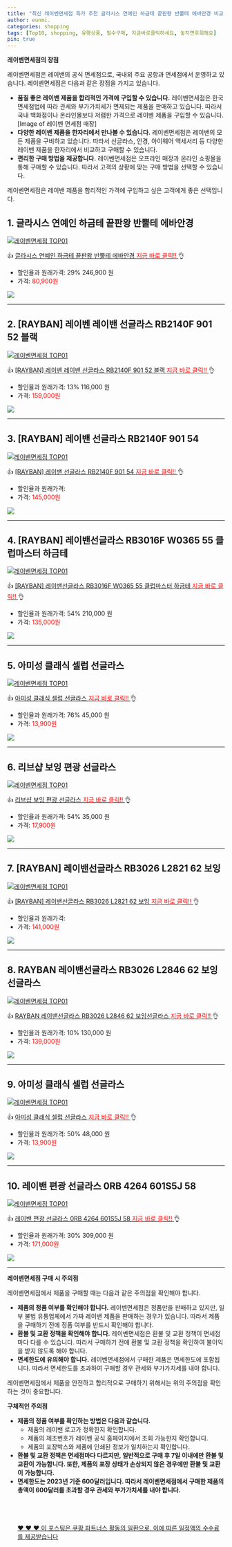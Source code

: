 ```yaml
---
title: "최신 레이벤면세점 특가 추천 글라시스 연예인 하금테 끝판왕 반뿔테 에바안경 비교 장점"
author: eunmi.
categories: shopping
tags: [Top10, shopping, 유행상품, 필수구매, 지금바로클릭하세요, 놓치면후회해요]
pin: true
---
```

**레이벤면세점의 장점**

레이벤면세점은 레이밴의 공식 면세점으로, 국내외 주요 공항과 면세점에서 운영하고 있습니다. 레이벤면세점은 다음과 같은 장점을 가지고 있습니다.

* **품질 좋은 레이밴 제품을 합리적인 가격에 구입할 수 있습니다.** 레이벤면세점은 한국 면세점법에 따라 관세와 부가가치세가 면제되는 제품을 판매하고 있습니다. 따라서 국내 백화점이나 온라인몰보다 저렴한 가격으로 레이벤 제품을 구입할 수 있습니다.
[Image of 레이벤 면세점 매장]
* **다양한 레이밴 제품을 한자리에서 만나볼 수 있습니다.** 레이벤면세점은 레이밴의 모든 제품을 구비하고 있습니다. 따라서 선글라스, 안경, 아이웨어 액세서리 등 다양한 레이밴 제품을 한자리에서 비교하고 구매할 수 있습니다.
* **편리한 구매 방법을 제공합니다.** 레이벤면세점은 오프라인 매장과 온라인 쇼핑몰을 통해 구매할 수 있습니다. 따라서 고객의 상황에 맞는 구매 방법을 선택할 수 있습니다.

레이벤면세점은 레이밴 제품을 합리적인 가격에 구입하고 싶은 고객에게 좋은 선택입니다.

   

## 1. 글라시스 연예인 하금테 끝판왕 반뿔테 에바안경

[![레이벤면세점 TOP01](https://thumbnail10.coupangcdn.com/thumbnails/remote/230x230ex/image/vendor_inventory/0f56/065ebd75feafb9b6e44a2c7a6ca52f480a1bd534c38d8579093b72c011f6.jpeg)](https://link.coupang.com/re/AFFSDP?lptag=AF3617701&subid=GithubCoopas&pageKey=6710421343&traceid=V0-153&itemId=15576599811&vendorItemId=82795676438)


👍 [글라시스 연예인 하금테 끝판왕 반뿔테 에바안경 <font color=red> 지금 바로 클릭!! </font> ](https://link.coupang.com/re/AFFSDP?lptag=AF3617701&subid=GithubCoopas&pageKey=6710421343&traceid=V0-153&itemId=15576599811&vendorItemId=82795676438) 👌 


- 할인율과 원래가격: 29%  246,900   원
- 가격: <span style='color:red'>80,900원</span>

[![](/discount_price.png)](https://link.coupang.com/re/AFFSDP?lptag=AF3617701&subid=GithubCoopas&pageKey=6710421343&traceid=V0-153&itemId=15576599811&vendorItemId=82795676438)

---


   

## 2. [RAYBAN] 레이벤 레이밴 선글라스 RB2140F 901 52 블랙

[![레이벤면세점 TOP01](https://thumbnail7.coupangcdn.com/thumbnails/remote/230x230ex/image/vendor_inventory/images/2016/02/05/14/1/bad53936-61c6-486a-b790-318afd53ca91.jpg)](https://link.coupang.com/re/AFFSDP?lptag=AF3617701&subid=GithubCoopas&pageKey=6714054813&traceid=V0-153&itemId=15596621606&vendorItemId=3012210916)


👍 [[RAYBAN] 레이벤 레이밴 선글라스 RB2140F 901 52 블랙 <font color=red> 지금 바로 클릭!! </font> ](https://link.coupang.com/re/AFFSDP?lptag=AF3617701&subid=GithubCoopas&pageKey=6714054813&traceid=V0-153&itemId=15596621606&vendorItemId=3012210916) 👌 


- 할인율과 원래가격: 13%  116,000   원
- 가격: <span style='color:red'>159,000원</span>

[![](/discount_price.png)](https://link.coupang.com/re/AFFSDP?lptag=AF3617701&subid=GithubCoopas&pageKey=6714054813&traceid=V0-153&itemId=15596621606&vendorItemId=3012210916)

---


   

## 3. [RAYBAN] 레이밴 선글라스 RB2140F 901 54

[![레이벤면세점 TOP01](https://thumbnail9.coupangcdn.com/thumbnails/remote/230x230ex/image/vendor_inventory/fa28/83ac66819910f4f8ba3ee49280fd93d90c020b6ac30bf971cd71c342f941.jpg)](https://link.coupang.com/re/AFFSDP?lptag=AF3617701&subid=GithubCoopas&pageKey=6714063614&traceid=V0-153&itemId=15596659759&vendorItemId=4591566133)


👍 [[RAYBAN] 레이밴 선글라스 RB2140F 901 54 <font color=red> 지금 바로 클릭!! </font> ](https://link.coupang.com/re/AFFSDP?lptag=AF3617701&subid=GithubCoopas&pageKey=6714063614&traceid=V0-153&itemId=15596659759&vendorItemId=4591566133) 👌 


- 할인율과 원래가격: 
- 가격: <span style='color:red'>145,000원</span>

[![](/discount_price.png)](https://link.coupang.com/re/AFFSDP?lptag=AF3617701&subid=GithubCoopas&pageKey=6714063614&traceid=V0-153&itemId=15596659759&vendorItemId=4591566133)

---


   

## 4. [RAYBAN] 레이밴선글라스 RB3016F W0365 55 클럽마스터 하금테

[![레이벤면세점 TOP01](https://thumbnail7.coupangcdn.com/thumbnails/remote/230x230ex/image/vendor_inventory/images/2018/06/25/17/3/b0b58956-8b53-4e70-8da4-ab5d9b0429ee.jpg)](https://link.coupang.com/re/AFFSDP?lptag=AF3617701&subid=GithubCoopas&pageKey=6714196245&traceid=V0-153&itemId=15597118939&vendorItemId=87124412682)


👍 [[RAYBAN] 레이밴선글라스 RB3016F W0365 55 클럽마스터 하금테 <font color=red> 지금 바로 클릭!! </font> ](https://link.coupang.com/re/AFFSDP?lptag=AF3617701&subid=GithubCoopas&pageKey=6714196245&traceid=V0-153&itemId=15597118939&vendorItemId=87124412682) 👌 


- 할인율과 원래가격: 54%  210,000   원
- 가격: <span style='color:red'>135,000원</span>

[![](/discount_price.png)](https://link.coupang.com/re/AFFSDP?lptag=AF3617701&subid=GithubCoopas&pageKey=6714196245&traceid=V0-153&itemId=15597118939&vendorItemId=87124412682)

---


   

## 5. 아미성 클래식 셀럽 선글라스

[![레이벤면세점 TOP01](https://thumbnail10.coupangcdn.com/thumbnails/remote/230x230ex/image/vendor_inventory/9b98/45055d9e45b62d1afbe946fd382d2ec5c06e398129905940ffa587c357d4.jpg)](https://link.coupang.com/re/AFFSDP?lptag=AF3617701&subid=GithubCoopas&pageKey=7461015027&traceid=V0-153&itemId=19446902864&vendorItemId=86557777298)


👍 [아미성 클래식 셀럽 선글라스 <font color=red> 지금 바로 클릭!! </font> ](https://link.coupang.com/re/AFFSDP?lptag=AF3617701&subid=GithubCoopas&pageKey=7461015027&traceid=V0-153&itemId=19446902864&vendorItemId=86557777298) 👌 


- 할인율과 원래가격: 76%  45,000   원
- 가격: <span style='color:red'>13,900원</span>

[![](/discount_price.png)](https://link.coupang.com/re/AFFSDP?lptag=AF3617701&subid=GithubCoopas&pageKey=7461015027&traceid=V0-153&itemId=19446902864&vendorItemId=86557777298)

---


   

## 6. 리브샵 보잉 편광 선글라스

[![레이벤면세점 TOP01](https://thumbnail10.coupangcdn.com/thumbnails/remote/230x230ex/image/vendor_inventory/3c6e/d9a9fad7bbf22fbb84e6a7404e5d8d24b1cc9b492f8d168c2ae3a1be6d69.png)](https://link.coupang.com/re/AFFSDP?lptag=AF3617701&subid=GithubCoopas&pageKey=7403062081&traceid=V0-153&itemId=19165298036&vendorItemId=86283697413)


👍 [리브샵 보잉 편광 선글라스 <font color=red> 지금 바로 클릭!! </font> ](https://link.coupang.com/re/AFFSDP?lptag=AF3617701&subid=GithubCoopas&pageKey=7403062081&traceid=V0-153&itemId=19165298036&vendorItemId=86283697413) 👌 


- 할인율과 원래가격: 54%  35,000   원
- 가격: <span style='color:red'>17,900원</span>

[![](/discount_price.png)](https://link.coupang.com/re/AFFSDP?lptag=AF3617701&subid=GithubCoopas&pageKey=7403062081&traceid=V0-153&itemId=19165298036&vendorItemId=86283697413)

---


   

## 7. [RAYBAN] 레이밴선글라스 RB3026 L2821 62 보잉

[![레이벤면세점 TOP01](https://thumbnail8.coupangcdn.com/thumbnails/remote/230x230ex/image/vendor_inventory/images/2016/05/03/15/2/ea497343-4fe1-410d-a2c1-080cef8d4db5.jpg)](https://link.coupang.com/re/AFFSDP?lptag=AF3617701&subid=GithubCoopas&pageKey=6714058744&traceid=V0-153&itemId=15596638500&vendorItemId=3022695543)


👍 [[RAYBAN] 레이밴선글라스 RB3026 L2821 62 보잉 <font color=red> 지금 바로 클릭!! </font> ](https://link.coupang.com/re/AFFSDP?lptag=AF3617701&subid=GithubCoopas&pageKey=6714058744&traceid=V0-153&itemId=15596638500&vendorItemId=3022695543) 👌 


- 할인율과 원래가격: 
- 가격: <span style='color:red'>141,000원</span>

[![](/discount_price.png)](https://link.coupang.com/re/AFFSDP?lptag=AF3617701&subid=GithubCoopas&pageKey=6714058744&traceid=V0-153&itemId=15596638500&vendorItemId=3022695543)

---


   

## 8. RAYBAN 레이밴선글라스 RB3026 L2846 62 보잉선글라스

[![레이벤면세점 TOP01](https://thumbnail10.coupangcdn.com/thumbnails/remote/230x230ex/image/vendor_inventory/images/2016/05/03/15/6/3dd56d80-69e8-4fa7-8c4a-a6fd84c25217.jpg)](https://link.coupang.com/re/AFFSDP?lptag=AF3617701&subid=GithubCoopas&pageKey=6714229793&traceid=V0-153&itemId=15597267074&vendorItemId=3022695438)


👍 [RAYBAN 레이밴선글라스 RB3026 L2846 62 보잉선글라스 <font color=red> 지금 바로 클릭!! </font> ](https://link.coupang.com/re/AFFSDP?lptag=AF3617701&subid=GithubCoopas&pageKey=6714229793&traceid=V0-153&itemId=15597267074&vendorItemId=3022695438) 👌 


- 할인율과 원래가격: 10%  130,000   원
- 가격: <span style='color:red'>139,000원</span>

[![](/discount_price.png)](https://link.coupang.com/re/AFFSDP?lptag=AF3617701&subid=GithubCoopas&pageKey=6714229793&traceid=V0-153&itemId=15597267074&vendorItemId=3022695438)

---


   

## 9. 아미성 클래식 셀럽 선글라스

[![레이벤면세점 TOP01](https://thumbnail8.coupangcdn.com/thumbnails/remote/230x230ex/image/vendor_inventory/2701/6fa06e7fb9d2c09173e2852e9ef3356cba535a71da78c2c105e58f711ed1.jpg)](https://link.coupang.com/re/AFFSDP?lptag=AF3617701&subid=GithubCoopas&pageKey=7461015027&traceid=V0-153&itemId=19446902852&vendorItemId=86557777312)


👍 [아미성 클래식 셀럽 선글라스 <font color=red> 지금 바로 클릭!! </font> ](https://link.coupang.com/re/AFFSDP?lptag=AF3617701&subid=GithubCoopas&pageKey=7461015027&traceid=V0-153&itemId=19446902852&vendorItemId=86557777312) 👌 


- 할인율과 원래가격: 50%  48,000   원
- 가격: <span style='color:red'>13,900원</span>

[![](/discount_price.png)](https://link.coupang.com/re/AFFSDP?lptag=AF3617701&subid=GithubCoopas&pageKey=7461015027&traceid=V0-153&itemId=19446902852&vendorItemId=86557777312)

---


   

## 10. 레이밴 편광 선글라스 0RB 4264 601S5J 58

[![레이벤면세점 TOP01](https://thumbnail7.coupangcdn.com/thumbnails/remote/230x230ex/image/vendor_inventory/cc8d/cc7c1262743b9236fc97536ee4103b00611555dcf3689c717ce9d2e42be5.jpg)](https://link.coupang.com/re/AFFSDP?lptag=AF3617701&subid=GithubCoopas&pageKey=4327208763&traceid=V0-153&itemId=5044927148&vendorItemId=72354454698)


👍 [레이밴 편광 선글라스 0RB 4264 601S5J 58 <font color=red> 지금 바로 클릭!! </font> ](https://link.coupang.com/re/AFFSDP?lptag=AF3617701&subid=GithubCoopas&pageKey=4327208763&traceid=V0-153&itemId=5044927148&vendorItemId=72354454698) 👌 


- 할인율과 원래가격: 30%  309,000   원
- 가격: <span style='color:red'>171,000원</span>

[![](/discount_price.png)](https://link.coupang.com/re/AFFSDP?lptag=AF3617701&subid=GithubCoopas&pageKey=4327208763&traceid=V0-153&itemId=5044927148&vendorItemId=72354454698)

---
**레이벤면세점 구매 시 주의점**

레이벤면세점에서 제품을 구매할 때는 다음과 같은 주의점을 확인해야 합니다.

* **제품의 정품 여부를 확인해야 합니다.** 레이벤면세점은 정품만을 판매하고 있지만, 일부 불법 유통업체에서 가짜 레이밴 제품을 판매하는 경우가 있습니다. 따라서 제품을 구매하기 전에 정품 여부를 반드시 확인해야 합니다.
* **환불 및 교환 정책을 확인해야 합니다.** 레이벤면세점은 환불 및 교환 정책이 면세점마다 다를 수 있습니다. 따라서 구매하기 전에 환불 및 교환 정책을 확인하여 불이익을 받지 않도록 해야 합니다.
* **면세한도에 유의해야 합니다.** 레이벤면세점에서 구매한 제품은 면세한도에 포함됩니다. 따라서 면세한도를 초과하여 구매할 경우 관세와 부가가치세를 내야 합니다.

레이벤면세점에서 제품을 안전하고 합리적으로 구매하기 위해서는 위의 주의점을 확인하는 것이 중요합니다.

**구체적인 주의점**

* **제품의 정품 여부를 확인하는 방법은 다음과 같습니다.**
    * 제품의 레이밴 로고가 정확한지 확인합니다.
    * 제품의 제조번호가 레이밴 공식 홈페이지에서 조회 가능한지 확인합니다.
    * 제품의 포장박스와 제품에 인쇄된 정보가 일치하는지 확인합니다.
* **환불 및 교환 정책은 면세점마다 다르지만, 일반적으로 구매 후 7일 이내에만 환불 및 교환이 가능합니다. 또한, 제품의 포장 상태가 손상되지 않은 경우에만 환불 및 교환이 가능합니다.**
* **면세한도는 2023년 기준 600달러입니다. 따라서 레이벤면세점에서 구매한 제품의 총액이 600달러를 초과할 경우 관세와 부가가치세를 내야 합니다.**<br><br><br><br><br> [ ❤ ❤ ❤ 이 포스팅은 쿠팡 파트너스 활동의 일환으로, 이에 따른 일정액의 수수료를 제공받습니다](https://link.coupang.com/a/bcEFyh)